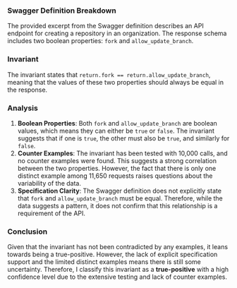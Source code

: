 ### Swagger Definition Breakdown
The provided excerpt from the Swagger definition describes an API endpoint for creating a repository in an organization. The response schema includes two boolean properties: `fork` and `allow_update_branch`. 

### Invariant
The invariant states that `return.fork == return.allow_update_branch`, meaning that the values of these two properties should always be equal in the response. 

### Analysis
1. **Boolean Properties**: Both `fork` and `allow_update_branch` are boolean values, which means they can either be `true` or `false`. The invariant suggests that if one is `true`, the other must also be `true`, and similarly for `false`. 
2. **Counter Examples**: The invariant has been tested with 10,000 calls, and no counter examples were found. This suggests a strong correlation between the two properties. However, the fact that there is only one distinct example among 11,650 requests raises questions about the variability of the data. 
3. **Specification Clarity**: The Swagger definition does not explicitly state that `fork` and `allow_update_branch` must be equal. Therefore, while the data suggests a pattern, it does not confirm that this relationship is a requirement of the API. 

### Conclusion
Given that the invariant has not been contradicted by any examples, it leans towards being a true-positive. However, the lack of explicit specification support and the limited distinct examples means there is still some uncertainty. Therefore, I classify this invariant as a **true-positive** with a high confidence level due to the extensive testing and lack of counter examples.
